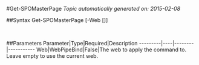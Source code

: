 #Get-SPOMasterPage
*Topic automatically generated on: 2015-02-08*


##Syntax
    Get-SPOMasterPage [-Web [<WebPipeBind>]]

&nbsp;

##Parameters
Parameter|Type|Required|Description
---------|----|--------|-----------
Web|WebPipeBind|False|The web to apply the command to. Leave empty to use the current web.
